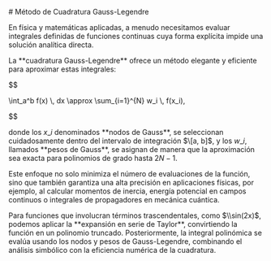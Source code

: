 \# Método de Cuadratura Gauss-Legendre



En física y matemáticas aplicadas, a menudo necesitamos evaluar integrales definidas de funciones continuas cuya forma explícita impide una solución analítica directa.

La \*\*cuadratura Gauss-Legendre\*\* ofrece un método elegante y eficiente para aproximar estas integrales:



$$

\\int\_a^b f(x) \\, dx \\approx \\sum\_{i=1}^{N} w\_i \\, f(x\_i),

$$



donde los $x\_i$ denominados \*\*nodos de Gauss\*\*, se seleccionan cuidadosamente dentro del intervalo de integración $\[a, b]$, y los $w\_i$, llamados \*\*pesos de Gauss\*\*, se asignan de manera que la aproximación sea exacta para polinomios de grado hasta $2N-1$.



Este enfoque no solo minimiza el número de evaluaciones de la función, sino que también garantiza una alta precisión en aplicaciones físicas, por ejemplo, al calcular momentos de inercia, energía potencial en campos continuos o integrales de propagadores en mecánica cuántica.



Para funciones que involucran términos trascendentales, como $\\sin(2x)$, podemos aplicar la \*\*expansión en serie de Taylor\*\*, convirtiendo la función en un polinomio truncado. Posteriormente, la integral polinómica se evalúa usando los nodos y pesos de Gauss-Legendre, combinando el análisis simbólico con la eficiencia numérica de la cuadratura.

